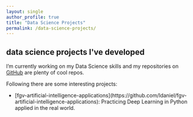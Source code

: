 ```yaml
---
layout: single
author_profile: true
title: "Data Science Projects"
permalink: /data-science-projects/
---
```


## data science projects I've developed

I’m currently working on my Data Science skills and my repositories on <a href="https://github.com/ldaniel?tab=repositories">GitHub</a> are plenty of cool repos.

Following there are some interesting projects:

<ul>
  <li>[fgv-artificial-intelligence-applications](https://github.com/ldaniel/fgv-artificial-intelligence-applications): Practicing Deep Learning in Python applied in the real world.</li>
</ul>
